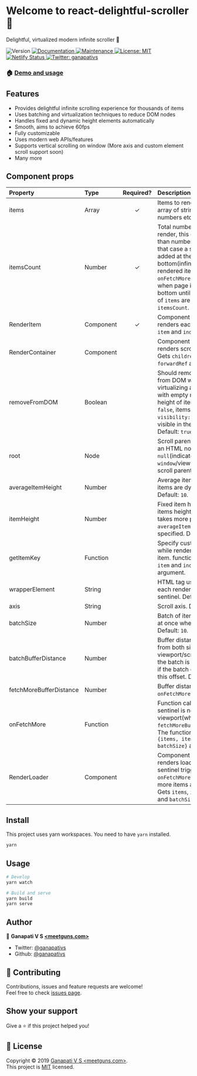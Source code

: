 # Welcome to react-delightful-scroller 👋

Delightful, virtualized modern infinite scroller 🎉

<p>
  <img alt="Version" src="https://img.shields.io/npm/v/react-delightful-scroller.svg">
  <a href="https://github.com/ganapativs/react-delightful-scroller#readme">
    <img alt="Documentation" src="https://img.shields.io/badge/documentation-yes-brightgreen.svg" target="_blank" />
  </a>
  <a href="https://github.com/ganapativs/react-delightful-scroller/graphs/commit-activity">
    <img alt="Maintenance" src="https://img.shields.io/badge/Maintained%3F-yes-green.svg" target="_blank" />
  </a>
  <a href="https://github.com/ganapativs/react-delightful-scroller/blob/master/LICENSE">
    <img alt="License: MIT" src="https://img.shields.io/badge/License-MIT-yellow.svg" target="_blank" />
  </a>
  <a href="https://app.netlify.com/sites/react-delightful-scroller/deploys">
    <img alt="Netlify Status" src="https://api.netlify.com/api/v1/badges/78aa47e6-80f3-4372-aeba-b2fb6bf491bf/deploy-status" target="_blank" />
  </a>
  <a href="https://twitter.com/ganapativs">
    <img alt="Twitter: ganapativs" src="https://img.shields.io/twitter/follow/ganapativs.svg?style=social" target="_blank" />
  </a>
</p>


### 🏠 [Demo and usage](https://react-delightful-scroller.netlify.com/)

## Features

- Provides delightful infinite scrolling experience for thousands of items
- Uses batching and virtualization techniques to reduce DOM nodes
- Handles fixed and dynamic height elements automatically
- Smooth, aims to achieve 60fps
- Fully customizable
- Uses modern web APIs/features
- Supports vertical scrolling on window (More axis and custom element scroll support soon)
- Many more

## Component props

| Property | Type | Required? | Description |
|:---|:---|:---:|:---|
| items | Array | ✓ | Items to render, can be array of strings, objects or numbers etc. |
| itemsCount | Number | ✓ | Total number of items to render, this can be larger than number of `items`, in that case a sentinel is added at the bottom(infinite scroll) of rendered items and `onFetchMore` is triggered when page is scrolled to bottom until the number of `items` are equal to the `itemsCount`. |
| RenderItem | Component | ✓ | Component which renders each item. Gets `item` and `index` as prop. |
| RenderContainer | Component |  | Component which renders scroll container. Gets `children` and `forwardRef` as prop. |
| removeFromDOM | Boolean |  | Should remove/add items from DOM while virtualizing and replace with empty node of same height of item. If set to `false`, items will be set to `visibility: hidden;` if not visible in the viewport. Default: `true`. |
| root | Node |  | Scroll parent. should be an HTML node. Default: `null`(indicates `window`/viewport is the scroll parent). |
| averageItemHeight | Number |  | Average item height if the items are dynamic. Default: `10`. |
| itemHeight | Number |  | Fixed item height if the items height is fixed. This takes more priority over `averageItemHeight` if specified. Default: `null`. |
| getItemKey | Function |  | Specify custom `key` prop while rendering each item. function receives `item` and `index` as argument. |
| wrapperElement | String |  | HTML tag used to wrap each rendered item and sentinel. Default: `div`. |
| axis | String |  | Scroll axis. Default: `y`. |
| batchSize | Number |  | Batch of items to render at once when virtualizing. Default: `10`. |
| batchBufferDistance | Number |  | Buffer distance of batch from both side of viewport/scrollable node. the batch is only rendered if the batch overlaps with this offset. Default: `250`. |
| fetchMoreBufferDistance | Number |  | Buffer distance to trigger `onFetchMore`. Default: `500`. |
| onFetchMore | Function |  | Function called when sentinel is near the viewport(when it crosses `fetchMoreBufferDistance`). The function receives `{items, itemsCount, batchSize}` as argument. |
| RenderLoader | Component |  | Component which renders loader when sentinel triggers `onFetchMore`(basically, more items are loading). Gets `items`, `itemsCount` and `batchSize` as prop. |

## Install

This project uses yarn workspaces. You need to have `yarn` installed.

```sh
yarn
```

## Usage

```sh
# Develop
yarn watch
```

```sh
# Build and serve
yarn build
yarn serve
```

## Author

👤 **Ganapati V S [<meetguns.com>](meetguns.com)**

* Twitter: [@ganapativs](https://twitter.com/ganapativs)
* Github: [@ganapativs](https://github.com/ganapativs)

## 🤝 Contributing

Contributions, issues and feature requests are welcome!<br />Feel free to check [issues page](https://github.com/ganapativs/react-delightful-scroller/issues).

## Show your support

Give a ⭐️ if this project helped you!

## 📝 License

Copyright © 2019 [Ganapati V S <meetguns.com>](https://github.com/ganapativs).<br />
This project is [MIT](https://github.com/ganapativs/react-delightful-scroller/blob/master/LICENSE) licensed.
